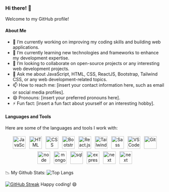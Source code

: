 ### Hi there! 👋

Welcome to my GitHub profile! 

#### About Me
- 🔭 I’m currently working on improving my coding skills and building web applications.
- 🌱 I’m currently learning new technologies and frameworks to enhance my development expertise.
- 👯 I’m looking to collaborate on open-source projects or any interesting web development projects.
- 💬 Ask me about JavaScript, HTML, CSS, ReactJS, Bootstrap, Tailwind CSS, or any web development-related topics.
- 📫 How to reach me: [insert your contact information here, such as email or social media profiles].
- 😄 Pronouns: [insert your preferred pronouns here].
- ⚡ Fun fact: [insert a fun fact about yourself or an interesting hobby].

#### Languages and Tools
Here are some of the languages and tools I work with:

<p align="center">
  <img src="https://www.freepnglogos.com/uploads/javascript-png/javascript-vector-logo-yellow-png-transparent-javascript-vector-12.png" alt="JavaScript" height="40" style="vertical-align:top; margin:4px">
  <img src="https://cdn-icons-png.flaticon.com/512/732/732212.png" alt="HTML" height="40" style="vertical-align:top; margin:4px">
  <img src="https://www.skillreactor.io/css.png" alt="CSS" height="40" style="vertical-align:top; margin:4px">
  <img src="https://upload.wikimedia.org/wikipedia/commons/thumb/b/b2/Bootstrap_logo.svg/1200px-Bootstrap_logo.svg.png" alt="Bootstrap" height="40" style="vertical-align:top; margin:4px">
  <img src="https://upload.wikimedia.org/wikipedia/commons/thumb/a/a7/React-icon.svg/2300px-React-icon.svg.png" alt="React.js" height="40" style="vertical-align:top; margin:4px">
  <img src="https://upload.wikimedia.org/wikipedia/commons/thumb/d/d5/Tailwind_CSS_Logo.svg/2048px-Tailwind_CSS_Logo.svg.png" alt="Tailwind CSS" height="40" style="vertical-align:top; margin:4px">
  <img src="https://upload.wikimedia.org/wikipedia/commons/thumb/9/96/Sass_Logo_Color.svg/1280px-Sass_Logo_Color.svg.png" alt="Sass" height="40" style="vertical-align:top; margin:4px">
  <img src="https://upload.wikimedia.org/wikipedia/commons/thumb/9/9a/Visual_Studio_Code_1.35_icon.svg/2048px-Visual_Studio_Code_1.35_icon.svg.png" alt="VS Code" height="40" style="vertical-align:top; margin:4px">
  <img src="https://git-scm.com/images/logos/downloads/Git-Icon-1788C.png" alt="Git" height="40" style="vertical-align:top; margin:4px">
   <img src="https://cdn.freebiesupply.com/logos/thumbs/2x/nodejs-1-logo.png" alt="node" height="40" style="vertical-align:top; margin:4px">
    <img src="https://www.pngall.com/wp-content/uploads/13/Mongodb-Transparent.png" alt="mongo" height="40" style="vertical-align:top; margin:4px">
  <img src="https://upload.wikimedia.org/wikipedia/commons/8/87/Sql_data_base_with_logo.png" alt="sql" height="40" style="vertical-align:top; margin:4px">

  <img src="https://ajeetchaulagain.com/static/7cb4af597964b0911fe71cb2f8148d64/87351/express-js.png" alt="express" height="40" style="vertical-align:top; margin:4px">
  <img src="https://www.creative-tim.com/assets/frameworks/icon-nextjs-552cecd0240ba0ae7b5fbf899c1ee10cd66f8c38ea6fe77233fd37ad1cff0dca.png" alt="next" height="40" style="vertical-align:top; margin:4px">
  
  <img src="https://cdn4.iconfinder.com/data/icons/google-i-o-2016/512/google_firebase-2-512.png" alt="next" height="40" style="vertical-align:top; margin:4px">
  
</p>

📉 My Github Stats:
![Top Langs](https://github-readme-stats.vercel.app/api/top-langs/?username=sellamihouss&show_icons=true&theme=shadow_green)
<br/>

[![GitHub Streak](https://streak-stats.demolab.com/?user=sellamihouss)](https://git.io/streak-stats)
Happy coding! 😄
